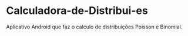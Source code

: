# Calculadora-de-Distribui-es
Aplicativo Android que faz o calculo de distribuições Poisson e Binomial.
